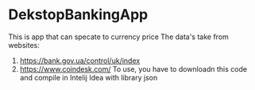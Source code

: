 # DekstopBankingApp
This is app that can specate to currency price
The data's take from websites:
1) https://bank.gov.ua/control/uk/index
2) https://www.coindesk.com/
To use, you have to downloadn this code and compile in Intelij Idea with library json
